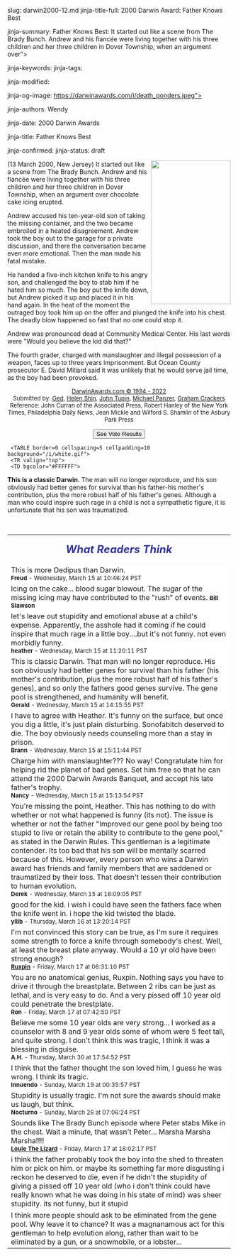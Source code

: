 slug: darwin2000-12.md
jinja-title-full: 2000 Darwin Award: Father Knows Best

jinja-summary: Father Knows Best: It started out like a scene from The Brady Bunch. Andrew and his fiancée were living together with his three children and her three children in Dover Township, when an argument over">

jinja-keywords:
jinja-tags:

jinja-modified:

jinja-og-image: https://darwinawards.com/i/death_ponders.jpeg">

jinja-authors: Wendy

jinja-date: 2000 Darwin Awards


jinja-title: Father Knows Best


jinja-confirmed:
jinja-status: draft

<A href="/art/banwell/" target="_top"><IMG src="/i/art/banwell/darwin2000-12.gif" width="180" height="324" align="right" border="0"></A>(13 March 2000, New Jersey) It started out like a scene from The Brady Bunch. Andrew and his fianc&eacute;e were living together with his three children and her three children in Dover Township, when an argument over chocolate cake icing erupted. </P>
	 <P align="left">
Andrew accused his ten-year-old son of taking the missing container, and the two became embroiled in a heated disagreement. Andrew took the boy out to the garage for a private discussion, and there the conversation became even more emotional. Then the man made his fatal mistake.</P>
	 <P align="left">He handed a five-inch kitchen knife to his angry son, and challenged the boy to stab him if he hated him so much. The boy put the knife down, but Andrew picked it up and placed it in his hand again. In the heat of the moment the outraged boy took him up on the offer and plunged the knife into his chest. The deadly blow happened so fast that no one could stop it.</P>
	 <P align="left">Andrew was pronounced dead at Community Medical Center. His last words were &quot;Would you believe the kid did that?&quot;</P>
	 <P align="left">The fourth grader, charged with manslaughter and illegal possession of a weapon, faces up to three years imprisonment. But Ocean County prosecutor E. David Millard said it was unlikely that he would serve jail time, as the boy had been provoked.
<!-- Andrew Harms, 38, Christopher Harms, 10, Caren Niedermeier -->
</P>
	 <P align="center"><FONT size="-7"><A href="http://darwinawards.com/misc/copyright.html"><FONT size="-1">DarwinAwards.com &copy; 1994 - 2022<BR>
	 </FONT></A></FONT><FONT size="-1">Submitted by: <A href="mailto:REMOVE-jeffk17@go.com">Ged</A>, <A href="mailto:REMOVE-h.x.shin@usa.net">Helen Shin</A>, <A href="mailto:REMOVE-john.tupin@ucdmc.ucdavis.edu">John Tupin</A>, <A href="mailto:REMOVE-mpanzer@phillynews.com">Michael Panzer</A>, <A href="mailto:REMOVE-gramity@dr-dre.com">Graham Crackers</A><BR>
Reference: John Curran of the Associated Press, Robert Hanley of the New York Times, Philadelphia Daily News, Jean Mickle and Wilford S. Shamlin of the Asbury Park Press</FONT>
<CENTER>
	 <P><!-- begin ranking block -->
</P>
	 </CENTER>
	 <CENTER>
	 <FORM action="/cgi/vote.pl" method="GET">
	 <INPUT type="submit" value="See Vote Results" name="submit">
	 </FORM>
	 <!-- end ranking block -->
	 </CENTER>

<!-- formerly email_a_friend pl -->

	 <TABLE border=0 cellspacing=5 cellpadding=10 background="/i/white.gif">
	 <TR valign="top">
	 <TD bgcolor="#FFFFFF">
<B>This is a classic Darwin. </B>The man will no longer reproduce, and his son obviously had better genes for survival than his father-his mother's contribution, plus the more robust half of his father's genes. Although a man who could inspire such rage in a child is not a sympathetic figure, it is unfortunate that his son was traumatized.
		<P>&nbsp;</P>
	 </TD>
	 </TR>
	 </TABLE>
	<TABLE align="center" width=90% cellpadding="10">
<TR align="center">
<TD>
<P align="center"><FONT size="+2" color="#333399"><I><B>What Readers Think</B></I></FONT></P>
</TD>
</TR>
<TR bgcolor="#FFFFFF">
<TD>
This is more Oedipus than Darwin.<BR>
<FONT size="-1"><B> Freud</B> - Wednesday, March 15 at 10:46:24 PST</FONT>
</TD>
</TR>
<TR bgcolor="#FFFFFF">
<TD>
Icing on the cake... blood sugar blowout. The sugar of the missing icing may have contributed to the "rush" of events.
<FONT size="-1"><B>Bill Slawson</B></FONT>
</TD>
</TR>
<TR bgcolor="#FFFFFF">
<TD>
let's leave out stupidity and emotional abuse at a child's expense. Apparently, the asshole had it coming if he could inspire that much rage in a little boy....but it's not funny. not even morbidly funny.<BR>
<FONT size="-1"><B> heather</B> - Wednesday, March 15 at 11:20:11 PST</FONT>
</TD>
</TR>
<TR bgcolor="#FFFFFF">
<TD>
This is classic Darwin. That man will no longer reproduce. His son obviously had better genes for survival than his father (his mother's contribution, plus the more robust half of his father's genes), and so only the fathers good genes survive. The gene pool is strengthened, and humanity will benefit. <BR>
<FONT size="-1"><B> Gerald</B> - Wednesday, March 15 at 14:15:55 PST</FONT>
</TD>
</TR>
<TR bgcolor="#FFFFFF">
<TD>
I have to agree with Heather. It's funny on the surface, but once you dig a little, it's just plain disturbing. Sonofabitch deserved to die. The boy obviously needs counseling more than a stay in prison.<BR>
<FONT size="-1"><B> Brann</B> - Wednesday, March 15 at 15:11:44 PST</FONT>
</TD>
</TR>
<TR bgcolor="#FFFFFF">
<TD>
Charge him with manslaughter??? No way! Congratulate him for helping rid the planet of bad genes. Set him free so that he can attend the 2000 Darwin Awards Banquet, and accept his late father's trophy.<BR>
<FONT size="-1"><B> Nancy</B> - Wednesday, March 15 at 15:13:54 PST</FONT>
</TD>
</TR>
<TR bgcolor="#FFFFFF">
<TD>
You're missing the point, Heather. This has nothing to do with whether or not what happened is funny (its not). The issue is whether or not the father "Improved our gene pool by being too stupid to live or retain the ability to contribute to the gene pool," as stated in the Darwin Rules. This gentleman is a legitimate contender. Its too bad that his son will be mentally scarred because of this. However, every person who wins a Darwin award has friends and family members that are saddened or traumatized by their loss. That doesn't lessen their contribution to human evolution. <BR>
<FONT size="-1"><B> Derek</B> - Wednesday, March 15 at 16:09:05 PST</FONT>
</TD>
</TR>
<TR bgcolor="#FFFFFF">
<TD>
good for the kid. i wish i could have seen the fathers face when the knife went in. i hope the kid twisted the blade.<BR>
<FONT size="-1"><B> yllib</B> - Thursday, March 16 at 13:20:14 PST</FONT>
</TD>
</TR>
<TR bgcolor="#FFFFFF">
<TD>
I'm not convinced this story can be true, as I'm sure it requires some strength to force a knife through somebody's chest. Well, at least the breast plate anyway. Would a 10 yr old have been strong enough?<BR>
<FONT size="-1"><B> <A href="mailto:ruxpin99@hotmail.com">Ruxpin</A></B> - Friday, March 17 at 06:31:10 PST</FONT>
</TD>
</TR>
<TR bgcolor="#FFFFFF">
<TD>
You are no anatomical genius, Ruxpin. Nothing says you have to drive it through the breastplate. Between 2 ribs can be just as lethal, and is very easy to do. And a very pissed off 10 year old could penetrate the brestplate. <BR>
<FONT size="-1"><B> Ron</B> - Friday, March 17 at 07:42:50 PST</FONT>
</TD>
</TR>
<TR bgcolor="#FFFFFF">
<TD>
Believe me some 10 year olds are very strong... I worked as a counselor with 8 and 9 year olds some of whom were 5 feet tall, and quite strong. I don't think this was tragic, I think it was a blessing in disguise.<BR>
<!-- IP Address: 209.111.217.77 -->
<FONT size="-1"><B> A.H.</B> - Thursday, March 30 at 17:54:52 PST</FONT>
</TD>
</TR>
<TR bgcolor="#FFFFFF">
<TD>
I think that the father thought the son loved him, I guess he was wrong. I think its tragic.<BR>
<!-- IP Address: 196.34.157.44 -->
<FONT size="-1"><B> Innuendo</B> - Sunday, March 19 at 00:35:57 PST</FONT>
</TD>
</TR>
<TR bgcolor="#FFFFFF">
<TD>
Stupidity is usually tragic. I'm not sure the awards should make us laugh, but think.<BR>
<!-- IP Address: 212.89.19.224 -->
<FONT size="-1"><B> Nocturno</B> - Sunday, March 26 at 07:06:24 PST</FONT>
</TD>
</TR>
<TR bgcolor="#FFFFFF">
<TD>
Sounds like The Brady Bunch episode where Peter stabs Mike in the chest. Wait a minute, that wasn't Peter...
Marsha Marsha Marsha!!!!<BR>
<FONT size="-1"><B> <A href="mailto:louie@xpsystems.com">Louie The Lizard</A></B> - Friday, March 17 at 16:02:17 PST</FONT>
</TD>
</TR>
<TR bgcolor="#FFFFFF">
<TD>
i think the father probably took the boy into the shed to threaten him or pick on him. or maybe its something far more disgusting
i reckon he deserved to die, even if he didn't the stupidity of giving a pissed off 10 year old (who i don't think could have really known what he was doing in his state of mind) was sheer stupidity.
its not funny, but it stupid<BR>
<!-- IP Address: 203.12.164.5 -->
</TD>
</TR>
<TR bgcolor="#FFFFFF">
<TD>
I think more people should ask to be eliminated from the gene pool. Why leave it to chance? It was a magnanamous act for this gentleman to help evolution along, rather than wait to be eliminated by a gun, or a snowmobile, or a lobster...<BR>
<!-- IP Address: 24.28.164.165 -->


</H2>
</CENTER>

<!--#include file=nav_2000.html -->


